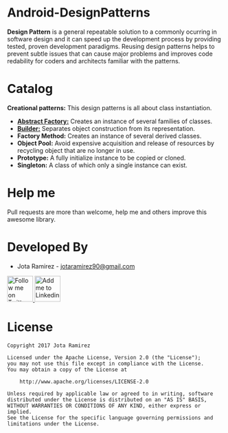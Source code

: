 # Android-DesignPatterns
**Design Pattern** is a general repeatable solution to a commonly ocurring in software design and it can speed up the development process by providing tested, proven development paradigms. Reusing design patterns helps to prevent subtle issues that can cause major problems and improves code redability for coders and architects familiar with the patterns.

# Catalog
**Creational patterns:**
This design patterns is all about class instantiation.

* [__Abstract Factory:__](https://github.com/jotaramirez90/Android-DesignPatterns/tree/master/abstractfactory/src/main/java/com/jota/patterns/abstractfactory) Creates an instance of several families of classes.
* [__Builder:__](https://github.com/jotaramirez90/Android-DesignPatterns/tree/master/builder/src/main/java/com/jota/patterns/builder) Separates object construction from its representation.
* __Factory Method:__ Creates an instance of several derived classes.
* __Object Pool:__ Avoid expensive acquisition and release of resources by recycling object that are no longer in use.
* __Prototype:__ A fully initialize instance to be copied or cloned.
* __Singleton:__ A class of which only a single instance can exist.

# Help me
Pull requests are more than welcome, help me and others improve this awesome library.

# Developed By

* Jota Ramirez - <jotaramirez90@gmail.com>

<a href="https://twitter.com/JotaRamirez90">
  <img alt="Follow me on Twitter" src="https://image.freepik.com/iconos-gratis/twitter-logo_318-40209.jpg" height="60" width="60"/>
</a>
<a href="https://es.linkedin.com/in/josejuanramirez">
  <img alt="Add me to Linkedin" src="https://image.freepik.com/iconos-gratis/boton-del-logotipo-linkedin_318-84979.png" height="60" width="60"/>
</a>


# License
	Copyright 2017 Jota Ramirez

	Licensed under the Apache License, Version 2.0 (the "License");
	you may not use this file except in compliance with the License.
	You may obtain a copy of the License at

		http://www.apache.org/licenses/LICENSE-2.0

	Unless required by applicable law or agreed to in writing, software
	distributed under the License is distributed on an "AS IS" BASIS,
	WITHOUT WARRANTIES OR CONDITIONS OF ANY KIND, either express or implied.
	See the License for the specific language governing permissions and
	limitations under the License.

